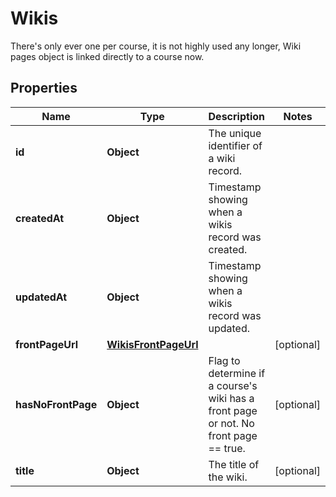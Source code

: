 

# Wikis

There's only ever one per course, it is not highly used any longer, Wiki pages object is linked directly to a course now.

## Properties

| Name | Type | Description | Notes |
|------------ | ------------- | ------------- | -------------|
|**id** | **Object** | The unique identifier of a wiki record. |  |
|**createdAt** | **Object** | Timestamp showing when a wikis record was created. |  |
|**updatedAt** | **Object** | Timestamp showing when a wikis record was updated. |  |
|**frontPageUrl** | [**WikisFrontPageUrl**](WikisFrontPageUrl.md) |  |  [optional] |
|**hasNoFrontPage** | **Object** | Flag to determine if a course&#39;s wiki has a front page or not. No front page &#x3D;&#x3D; true. |  [optional] |
|**title** | **Object** | The title of the wiki. |  [optional] |



